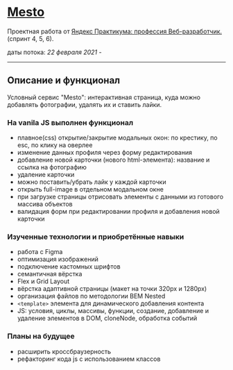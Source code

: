 # [Mesto](https://amaria-desveloper.github.io/mesto/ "Стабильная версия на GitHub pages")

Проектная работа от [Яндекс Практикума: профессия Веб-разработчик.](https://praktikum.yandex.ru/web "страница курса") (спринт 4, 5, 6).

даты потока: *22 февраля 2021 -*

---

## Описание и функционал

Условный сервис "Mesto": интерактивная страница, куда можно добавлять фотографии, удалять их и ставить лайки.

### На vanila JS выполнен функционал

* плавное(css) открытие/закрытие модальных окон: по крестику, по esc, по клику на оверлее
* изменение данных профиля через форму редактирования
* добавление новой карточки (нового html-элемента): название и ссылка на фотографию
* удаление карточки
* можно поставить/убрать лайк у каждой карточки
* открыть full-image в отдельном модальном окне
* при загрузке страницы отрисовать элементы с данными из готового массива объектов
* валидация форм при редактировании профиля и добавления новой карточки

### Изученные технологии и приобретённые навыки

* работа с Figma
* оптимизация изображений
* подключение кастомных шрифтов
* семантичная вёрстка
* Flex и Grid Layout
* вёрстка адаптивной страницы (макет на точки 320px и 1280px)
* организация файлов по методологии BEM Nested
* `<template>` элемента для динамического добавления контента
* JS: условия, циклы, массивы, функции, создание, добавление и удаление элементов в DOM, cloneNode, обработка событий

### Планы на будущее

* расширить кроссбраузерность
* рефакторинг кода js с использованием классов
